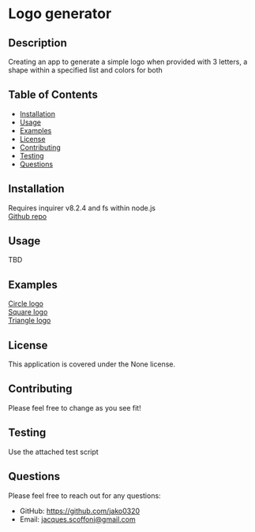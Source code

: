 
# Logo generator

## Description
Creating an app to generate a simple logo when provided with 3 letters, a shape within a specified list and colors for both

## Table of Contents
- [Installation](#installation)
- [Usage](#usage)
- [Examples](#examples)
- [License](#license)
- [Contributing](#contributing)
- [Testing](#testing)
- [Questions](#questions)

## Installation
Requires inquirer v8.2.4 and fs within node.js \
<a href="https://github.com/Jako0320/logo_creator-JS">Github repo</a>

## Usage
TBD

## Examples
[Circle logo](./examples/circle.svg) \
[Square logo](./examples/square.svg) \
[Triangle logo](./examples/triangle.svg)

## License
This application is covered under the None license.

## Contributing
Please feel free to change as you see fit!

## Testing
Use the attached test script

## Questions
Please feel free to reach out for any questions:
- GitHub: https://github.com/jako0320
- Email: jacques.scoffoni@gmail.com
